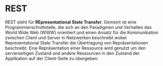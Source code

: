 # REST

REST steht für **REpresentational State Transfer**. Gemeint ist eine Programmierschnittstelle, die sich an den Paradigmen und Verhalten des World Wide Web (WWW) orientiert und einen Ansatz für die Kommunikation zwischen Client und Server in Netzwerken beschreibt wobei Representational State Transfer die Übertragung von Repräsentationen beschreibt. Eine Repräsentation einer Ressource wird genutzt um den serverseitigen Zustand und andere Ressourcen in den Zustand der Applikation auf der Client-Seite zu übergeben.

